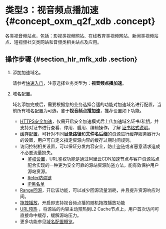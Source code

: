 # 类型3：视音频点播加速 {#concept_oxm_q2f_xdb .concept}

各类视音频站点，包括：影视类视频网站、在线教育类视频网站、新闻类视频站点、短视频社交类网站和音频类相关站点及应用。

## 操作步骤 {#section_hlr_mfk_xdb .section}

1.  添加加速域名。

    请参考[快速入门](../../../../../intl.zh-CN/快速入门/快速入门.md#)，注意选择业务类型为：**视音频点播加速**。

2.  域名配置。

    域名添加完成后，需要根据您的业务选择合适的功能对加速域名进行配置，当前所有域名配置为可选，鉴于**视音频点播加速**，推荐设置如下功能。

    -   [HTTPS安全加速](intl.zh-CN/用户指南/域名管理/HTTPS安全加速/HTTPS安全加速设置.md#)，仅需开启安全加速模式后上传加速域名证书/私钥，并支持对证书进行查看、停用、启用、编辑操作，了解 [证书格式说明](intl.zh-CN/用户指南/域名管理/HTTPS安全加速/证书格式说明.md#)。
    -   [缓存配置](intl.zh-CN/用户指南/域名管理/节点缓存设置/缓存配置.md#)，可针对不同**目录路径**和**文件名后缀**的资源进行缓存服务器行为的设置，用户可自定义指定资源内容的缓存过期时间规则。
    -   访问控制相关设置，可以保证分发内容安全，防止盗链或者恶意请求造成不必要流量损失。
        -   [鉴权设置](intl.zh-CN/用户指南/域名管理/访问控制设置/鉴权配置.md#)，URL鉴权功能是通过阿里云CDN加速节点与客户资源站点配合实现的一种更为安全可靠的源站资源防盗方法，能有效保护用户源站资源。
        -   [Refer防盗链](intl.zh-CN/用户指南/域名管理/访问控制设置/防盗链.md#)
        -   [IP黑名单](intl.zh-CN/用户指南/域名管理/访问控制设置/IP黑名单和白名单.md#)
    -   [Range回源](intl.zh-CN/用户指南/域名管理/视频相关配置/Range回源.md#)，开启该功能，可以减少回源流量消耗，并且提升资源响应时间。
    -   [拖拽播放](intl.zh-CN/用户指南/域名管理/视频相关配置/拖拽播放.md#)，开启即支持视音频点播的随机拖拽播放功能
    -   [URL预热](intl.zh-CN/用户指南/刷新预热.md#) ，将源站的内容主动预热到L2 Cache节点上，用户首次访问可直接命中缓存，缓解源站压力。
    -   更多功能参见[域名配置概览](intl.zh-CN/用户指南/CDN功能列表.md#)。

